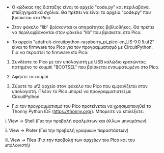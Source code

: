 - Ο κώδικας της διάταξης είναι το αρχείο "code.py" και περιλαβάνει επεξηγηματικά σχόλια. Θα πρέπει να είναι το αρχείο "code.py" που βρίσκεται στο Pico.


- Στον φάκελο "lib" βρίσκονται οι απαραίτητες βιβλιοθήκες. Θα πρέπει να περιλαμβάνονται στον φάκελο "lib" που βρίσκεται στο Pico.


- Το αρχείο "adafruit-circuitpython-raspberry_pi_pico-en_US-9.0.5.uf2" είναι το firmware του Pico για τον προγραμματισμό με CircuitPython. Για να περαστεί το firmware sto Pico:

1. Συνδέστε το Pico με τον υπολογιστή με USB καλώδιο κρατώντας πατημένο το κουμπί "BOOTSEL" που βρίσκεται ενσωματωμένο στο Pico.

2. Αφήστε το κουμπί.

3. Σύρετε το uf2 αρχείο στον φάκελο του Pico που εμφανίζεται στον υπολογιστή. Πλέον το Pico μπορεί να προγραμματιστεί με CircuitPython.


- Για τον προγραμματισμό του Pico προτείνεται να χρησιμοποιηθεί το Thonny Python IDE (https://thonny.org/). Μπορείτε να επιλέξετε:

i. View -> Shell (Για την προβολή σφαλμάτων και άλλων μηνυμάτων)

ii. View -> Ploter (Για την προβολή γραφικών παραστάσεων)

iii. View -> Files (Για την προβολή των αρχείων του Pico και του υπολογιστή)

